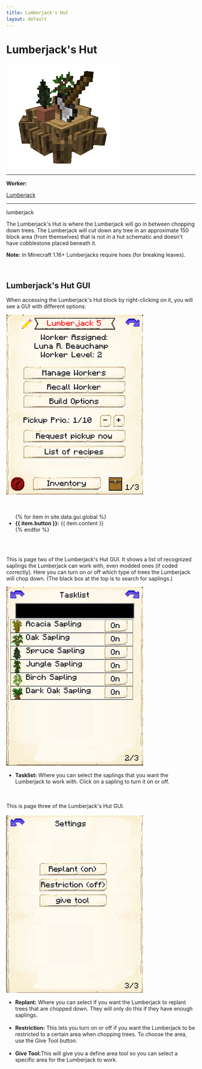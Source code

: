 ```yaml
---
title: Lumberjack's Hut
layout: default
---
```

# Lumberjack's Hut

<div class="infobox box text-center">
    <img src="../../assets/images/buildings/lumberjack.png" alt="Lumberjack's Hut" />
    <hr />
    <div class="row section-text text-left">
        <div class="col">
        <p><strong>Worker:</strong></p>
        </div>
        <div class="col">
        <p><a href="../workers/lumberjack">Lumberjack</a></p>
        </div>
    </div>
    <hr />
    <recipe>lumberjack</recipe>
</div>

The Lumberjack's Hut is where the Lumberjack will go in between chopping down trees. The Lumberjack will cut down any tree in an approximate 150 block area (from themselves) that is not in a hut schematic and doesn't have cobblestone placed beneath it.

**Note:** In Minecraft 1.16+ Lumberjacks require hoes (for breaking leaves).

<br>

## Lumberjack's Hut GUI

When accessing the Lumberjack's Hut block by right-clicking on it, you will see a GUI with different options:

<div class="row">
  <div class="col-sm-12 col-md">
    <img src="../../assets/images/gui/lumberjackgui1.png" class="img-fluid mx-auto" alt="Lumberjack's Hut GUI">
  </div>
  <div class="col-sm-12 col-md"><br>
    <br>
    <ul>
      {% for item in site.data.gui.global %}
        <li><strong>{{ item.button }}:</strong> {{ item.content }}</li>
      {% endfor %}
    </ul>
  </div>
</div>  
<br> <br>

This is page two of the Lumberjack's Hut GUI. It shows a list of recognized saplings the Lumberjack can work with, even modded ones (if coded correctly). Here you can turn on or off which type of trees the Lumberjack will chop down. (The black box at the top is to search for saplings.)

<div class="row">
  <div class="col-sm-12 col-md">
    <img src="../../assets/images/gui/lumberjackgui2.png" class="img-fluid mx-auto" alt="Lumberjack2 GUI">
  </div>
  <div class="col-sm-12 col-md">
    <ul>
      <li><strong>Tasklist:</strong> Where you can select the saplings that you want the Lumberjack to work with. Click on a sapling to turn it on or off.</li><br>
    </ul>
  </div>
</div>
<br>
This is page three of the Lumberjack's Hut GUI. 
<br><br>
<div class="row">
  <div class="col-sm-12 col-md">
    <img src="../../assets/images/gui/lumberjackgui3.png" class="img-fluid mx-auto" alt="Lumberjack2 GUI">
  </div>
  <div class="col-sm-12 col-md">
    <ul>
      <li><strong>Replant:</strong> Where you can select if you want the Lumberjack to replant trees that are chopped down. They will only do this if they have enough saplings.</li><br>
      <li><strong>Restriction:</strong> This lets you turn on or off if you want the Lumberjack to be restricted to a certain area when chopping trees. To choose the area, use the Give Tool button.</li><br>
      <li><strong>Give Tool:</strong>This will give you a define area tool so you can select a specific area for the Lumberjack to work.</li>
    </ul>
  </div>
</div>
<br>
